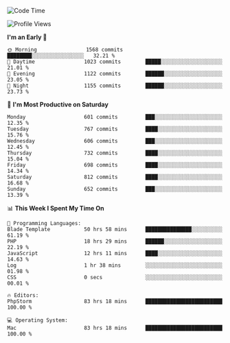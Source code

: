 <!--START_SECTION:waka-->
![Code Time](http://img.shields.io/badge/Code%20Time-3%2C944%20hrs%2012%20mins-blue)

![Profile Views](http://img.shields.io/badge/Profile%20Views-1-blue)

**I'm an Early 🐤** 

```text
🌞 Morning                1568 commits        ████████░░░░░░░░░░░░░░░░░   32.21 % 
🌆 Daytime                1023 commits        █████░░░░░░░░░░░░░░░░░░░░   21.01 % 
🌃 Evening                1122 commits        ██████░░░░░░░░░░░░░░░░░░░   23.05 % 
🌙 Night                  1155 commits        ██████░░░░░░░░░░░░░░░░░░░   23.73 % 
```
📅 **I'm Most Productive on Saturday** 

```text
Monday                   601 commits         ███░░░░░░░░░░░░░░░░░░░░░░   12.35 % 
Tuesday                  767 commits         ████░░░░░░░░░░░░░░░░░░░░░   15.76 % 
Wednesday                606 commits         ███░░░░░░░░░░░░░░░░░░░░░░   12.45 % 
Thursday                 732 commits         ████░░░░░░░░░░░░░░░░░░░░░   15.04 % 
Friday                   698 commits         ████░░░░░░░░░░░░░░░░░░░░░   14.34 % 
Saturday                 812 commits         ████░░░░░░░░░░░░░░░░░░░░░   16.68 % 
Sunday                   652 commits         ███░░░░░░░░░░░░░░░░░░░░░░   13.39 % 
```


📊 **This Week I Spent My Time On** 

```text
💬 Programming Languages: 
Blade Template           50 hrs 58 mins      ███████████████░░░░░░░░░░   61.19 % 
PHP                      18 hrs 29 mins      ██████░░░░░░░░░░░░░░░░░░░   22.19 % 
JavaScript               12 hrs 11 mins      ████░░░░░░░░░░░░░░░░░░░░░   14.63 % 
Log                      1 hr 38 mins        ░░░░░░░░░░░░░░░░░░░░░░░░░   01.98 % 
CSS                      0 secs              ░░░░░░░░░░░░░░░░░░░░░░░░░   00.01 % 

🔥 Editors: 
PhpStorm                 83 hrs 18 mins      █████████████████████████   100.00 % 

💻 Operating System: 
Mac                      83 hrs 18 mins      █████████████████████████   100.00 % 
```


<!--END_SECTION:waka-->
